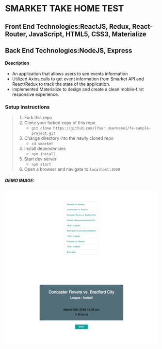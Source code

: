 # SMARKET TAKE HOME TEST

## Front End Technologies:ReactJS, Redux, React-Router, JavaScript, HTML5, CSS3, Materialize

## Back End Technologies:NodeJS, Express

#### Description

- An application that allows users to see events information
- Utilized Axios calls to get event information from Smarket API and React/Redux to track the state of the application.
- Implemented Materialize to design and create a clean mobile-first responsive experience.

### Setup Instructions

> 1. Fork this repo
> 2. Clone your forked copy of this repo
>    - `git clone https://github.com/[Your Username]/fe-sample-project.git`
> 3. Change directory into the newly cloned repo
>    - `cd smarket`
> 4. Install dependencies 
>    - `npm install`
> 5. Start dev server
>    - `npm start`
> 6. Open a browser and navigate to `localhost:3000`

##### DEMO IMAGE: 
![alt text](/list.png "List of events")
![alt text](/detail.png "event detail")